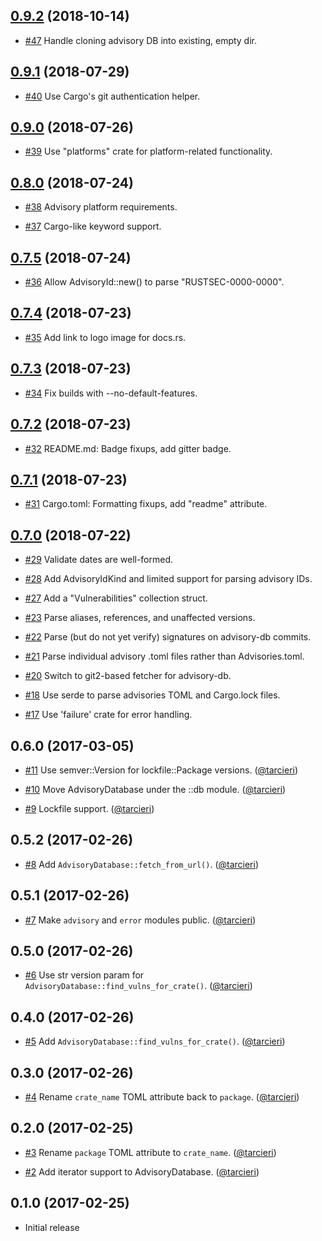 ## [0.9.2] (2018-10-14)

[0.9.2]: https://github.com/RustSec/rustsec-crate/pull/48

* [#47](https://github.com/RustSec/rustsec-crate/pull/47)
  Handle cloning advisory DB into existing, empty dir.

## [0.9.1] (2018-07-29)

[0.9.1]: https://github.com/RustSec/rustsec-crate/compare/v0.9.0...v0.9.1

* [#40](https://github.com/RustSec/rustsec-crate/pull/40)
  Use Cargo's git authentication helper.

## [0.9.0] (2018-07-26)

[0.9.0]: https://github.com/RustSec/rustsec-crate/compare/v0.8.0...v0.9.0

* [#39](https://github.com/RustSec/rustsec-crate/pull/39)
  Use "platforms" crate for platform-related functionality.

## [0.8.0] (2018-07-24)

[0.8.0]: https://github.com/RustSec/rustsec-crate/compare/v0.7.5...v0.8.0

* [#38](https://github.com/RustSec/rustsec-crate/pull/38)
  Advisory platform requirements.

* [#37](https://github.com/RustSec/rustsec-crate/pull/37)
  Cargo-like keyword support.

## [0.7.5] (2018-07-24)

[0.7.5]: https://github.com/RustSec/rustsec-crate/compare/v0.7.4...v0.7.5

* [#36](https://github.com/RustSec/rustsec-crate/pull/36)
  Allow AdvisoryId::new() to parse "RUSTSEC-0000-0000".

## [0.7.4] (2018-07-23)

[0.7.4]: https://github.com/RustSec/rustsec-crate/compare/v0.7.3...v0.7.4

* [#35](https://github.com/RustSec/rustsec-crate/pull/35)
  Add link to logo image for docs.rs.

## [0.7.3] (2018-07-23)

[0.7.3]: https://github.com/RustSec/rustsec-crate/compare/v0.7.2...v0.7.3

* [#34](https://github.com/RustSec/rustsec-crate/pull/34)
  Fix builds with --no-default-features.

## [0.7.2] (2018-07-23)

[0.7.2]: https://github.com/RustSec/rustsec-crate/compare/v0.7.1...v0.7.2

* [#32](https://github.com/RustSec/rustsec-crate/pull/32)
  README.md: Badge fixups, add gitter badge.

## [0.7.1] (2018-07-23)

[0.7.1]: https://github.com/RustSec/rustsec-crate/compare/v0.7.0...v0.7.1

* [#31](https://github.com/RustSec/rustsec-crate/pull/31)
  Cargo.toml: Formatting fixups, add "readme" attribute.

## [0.7.0] (2018-07-22)

[0.7.0]: https://github.com/RustSec/rustsec-crate/compare/v0.6.0...v0.7.0

* [#29](https://github.com/RustSec/rustsec-crate/pull/29)
  Validate dates are well-formed.

* [#28](https://github.com/RustSec/rustsec-crate/pull/28)
  Add AdvisoryIdKind and limited support for parsing advisory IDs.

* [#27](https://github.com/RustSec/rustsec-crate/pull/27)
  Add a "Vulnerabilities" collection struct.

* [#23](https://github.com/RustSec/rustsec-crate/pull/23)
  Parse aliases, references, and unaffected versions.

* [#22](https://github.com/RustSec/rustsec-crate/pull/22)
  Parse (but do not yet verify) signatures on advisory-db commits.

* [#21](https://github.com/RustSec/rustsec-crate/pull/21)
  Parse individual advisory .toml files rather than Advisories.toml.

* [#20](https://github.com/RustSec/rustsec-crate/pull/20)
  Switch to git2-based fetcher for advisory-db.

* [#18](https://github.com/RustSec/rustsec-crate/pull/18)
  Use serde to parse advisories TOML and Cargo.lock files.

* [#17](https://github.com/RustSec/rustsec-crate/pull/17)
  Use 'failure' crate for error handling.

## 0.6.0 (2017-03-05)

* [#11](https://github.com/RustSec/rustsec-crate/pull/11)
  Use semver::Version for lockfile::Package versions.
  ([@tarcieri])

* [#10](https://github.com/RustSec/rustsec-crate/pull/10)
  Move AdvisoryDatabase under the ::db module.
  ([@tarcieri])
 
* [#9](https://github.com/RustSec/rustsec-crate/pull/9)
  Lockfile support.
  ([@tarcieri])

## 0.5.2 (2017-02-26)

* [#8](https://github.com/RustSec/rustsec-crate/pull/8)
  Add `AdvisoryDatabase::fetch_from_url()`.
  ([@tarcieri])

## 0.5.1 (2017-02-26)

* [#7](https://github.com/RustSec/rustsec-crate/pull/7)
  Make `advisory` and `error` modules public.
  ([@tarcieri])

## 0.5.0 (2017-02-26)

* [#6](https://github.com/RustSec/rustsec-crate/pull/6)
  Use str version param for `AdvisoryDatabase::find_vulns_for_crate()`.
  ([@tarcieri])

## 0.4.0 (2017-02-26)

* [#5](https://github.com/RustSec/rustsec-crate/pull/5)
  Add `AdvisoryDatabase::find_vulns_for_crate()`.
  ([@tarcieri])

## 0.3.0 (2017-02-26)

* [#4](https://github.com/RustSec/rustsec-crate/pull/4)
  Rename `crate_name` TOML attribute back to `package`.
  ([@tarcieri])

## 0.2.0 (2017-02-25)

* [#3](https://github.com/RustSec/rustsec-crate/pull/3)
  Rename `package` TOML attribute to `crate_name`.
  ([@tarcieri])

* [#2](https://github.com/RustSec/rustsec-crate/pull/2)
  Add iterator support to AdvisoryDatabase.
  ([@tarcieri])

## 0.1.0 (2017-02-25)

* Initial release

[@tarcieri]: https://github.com/tarcieri
